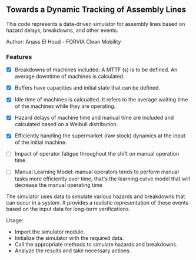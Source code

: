 ## Towards a Dynamic Tracking of Assembly Lines

This code represents a data-driven simulator for assembly lines based on hazard delays, breakdowns, and other events.

Author: Anass El Houd - FORVIA Clean Mobility

### Features

- [x] Breakdowns of machines included: A MTTF (s) is to be defined. An average downtime of machines is calculated.
- [x] Buffers have capacities and initial state that can be defined. 
- [x] Idle time of machines is calcualted. It refers to the average waiting time of the machines while they are operating.
- [x] Hazard delays of machine time and manual time are included and calculated based on a Weibull distribution.
- [x] Efficiently handling the supermarket (raw stock) dynamics at the input of the initial machine.
- [ ] Impact of operator fatigue throughout the shift on manual operation time.
- [ ] Manual Learning Model: manual operators tends to perform manual tasks more efficiently over time, that's the learning curve model that will decrease the manual operating time 


The simulator uses data to simulate various hazards and breakdowns that can occur in a system. It provides a realistic representation of these events based on the input data for long-term verifications.

Usage:
- Import the simulator module.
- Initialize the simulator with the required data.
- Call the appropriate methods to simulate hazards and breakdowns.
- Analyze the results and take necessary actions.



